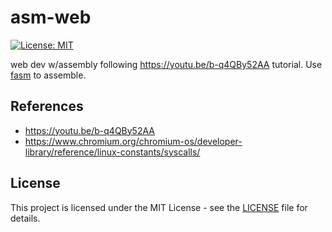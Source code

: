# asm-web
[![License: MIT](https://img.shields.io/badge/License-MIT-blue.svg)](https://opensource.org/licenses/MIT)

web dev w/assembly following https://youtu.be/b-q4QBy52AA tutorial. Use [fasm](https://flatassembler.net/) to assemble.

## References

- https://youtu.be/b-q4QBy52AA
- https://www.chromium.org/chromium-os/developer-library/reference/linux-constants/syscalls/

 ## License
 
 This project is licensed under the MIT License - see the [LICENSE](https://github.com/tabanli/asm-web/blob/master/LICENSE) file for details.
